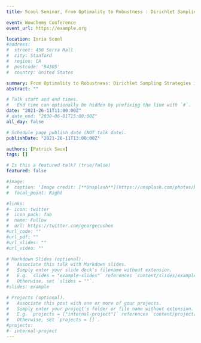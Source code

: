 ```yaml
---
title: Scool Seminar, From Optimality to Robustness : Dirichlet Sampling Strategies in Stochastic Bandits

event: Wowchemy Conference
event_url: https://example.org

location: Inria Scool
#address:
#  street: 450 Serra Mall
#  city: Stanford
#  region: CA
#  postcode: '94305'
#  country: United States

summary: From Optimality to Robustness: Dirichlet Sampling Strategies in Stochastic Bandits.
abstract: ""

# Talk start and end times.
#   End time can optionally be hidden by prefixing the line with `#`.
date: "2021-26-11T11:00:00Z"
# date_end: "2030-06-01T15:00:00Z"
all_day: false

# Schedule page publish date (NOT talk date).
publishDate: "2021-26-11T13:00:00Z"

authors: [Patrick Saux]
tags: []

# Is this a featured talk? (true/false)
featured: false

#image:
#  caption: 'Image credit: [**Unsplash**](https://unsplash.com/photos/bzdhc5b3Bxs)'
#  focal_point: Right

#links:
#- icon: twitter
#  icon_pack: fab
#  name: Follow
#  url: https://twitter.com/georgecushen
#url_code: ""
#url_pdf: ""
#url_slides: ""
#url_video: ""

# Markdown Slides (optional).
#   Associate this talk with Markdown slides.
#   Simply enter your slide deck's filename without extension.
#   E.g. `slides = "example-slides"` references `content/slides/example-slides.md`.
#   Otherwise, set `slides = ""`.
#slides: example

# Projects (optional).
#   Associate this post with one or more of your projects.
#   Simply enter your project's folder or file name without extension.
#   E.g. `projects = ["internal-project"]` references `content/project/deep-learning/index.md`.
#   Otherwise, set `projects = []`.
#projects:
#- internal-project
---
```

